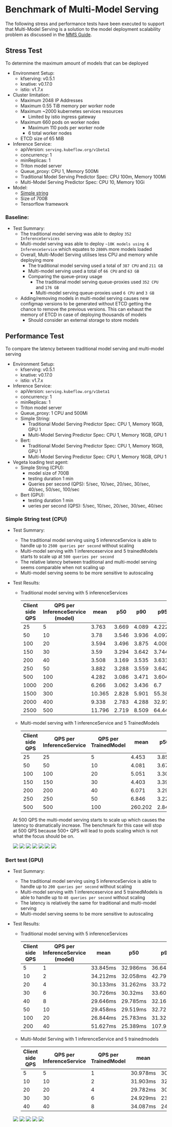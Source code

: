 # Benchmark of Multi-Model Serving

The following stress and performance tests have been executed to support that Multi-Model Serving is a solution to the model deployment scalability problem as discussed in the [MMS Guide](../../../MULTIMODELSERVING_GUIDE.md).

## Stress Test
To determine the maximum amount of models that can be deployed
- Environment Setup:
    - kfserving: v0.5.1
    - knative: v0.17.0
    - istio: v1.7.x
- Cluster limitation:
    - Maximum 2048 IP Addresses
    - Maximum 0.55 TiB memory per worker node
    - Maximum ~2000 kubernetes services resources
        - Limited by istio ingress gateway
    - Maximum 660 pods on worker nodes
        - Maximum 110 pods per worker node
        - 6 total worker nodes
    - ETCD size of 65 MiB
- Inference Service:
    - apiVersion: `serving.kubeflow.org/v1beta1`
    - concurrency: 1
    - minReplicas: 1
    - Triton model server
    - Queue_proxy: CPU 1, Memory 500Mi
    - Traditional Model Serving Predictor Spec: CPU 100m, Memory 100Mi
    - Multi-Model Serving Predictor Spec: CPU 10, Memory 10Gi
- Model:
    - [Simple string](https://github.com/triton-inference-server/server/tree/b5a5541d3252a9fb235eeea9c156eb0d2f8ab883/docs/examples/model_repository/simple_string)
    - Size of 700B
    - Tensorflow framework

### Baseline:
- Test Summary:
    - The traditional model serving was able to deploy `352 InferenceServices`
    - Multi-model serving was able to deploy `~10K models using 6 InferenceService` which equates to `2800%` more models loaded
    - Overall, Multi-Model Serving utilises less CPU and memory while deploying more
        - The traditional model serving used a total of `387 CPU` and `211 GB`
        - Multi-model serving used a total of `66 CPU` and `63 GB`
        - Comparing the queue-proxy usage
            - The traditional model serving queue-proxies used `352 CPU` and `176 GB`
            - Multi-model serving queue-proxies used `6 CPU` and `3 GB`
    - Adding/removing models in multi-model serving causes new configmap versions to be generated without ETCD getting the chance to remove the previous versions. This can exhaust the memory of ETCD in case of deploying thousands of models
        - Should consider an external storage to store models

## Performance Test
To compare the latency between traditional model serving and multi-model serving
- Environment Setup:
    - kfserving: v0.5.1
    - knative: v0.17.0
    - istio: v1.7.x
- Inference Service:
    - apiVersion: `serving.kubeflow.org/v1beta1`
    - concurrency: 1
    - minReplicas: 1
    - Triton model server
    - Queue_proxy: 1 CPU and 500Mi
    - Simple String:
        - Traditional Model Serving Predictor Spec: CPU 1, Memory 16GB, GPU 1
        - Multi-Model Serving Predictor Spec: CPU 1, Memory 16GB, GPU 1
    - Bert:
        - Traditional Model Serving Predictor Spec: CPU 1, Memory 16GB, GPU 1
        - Multi-Model Serving Predictor Spec: CPU 1, Memory 16GB, GPU 1
- Vegeta loading test agent:
    - Simple String (CPU):
        - model size of 700B
        - testing duration 1 min
        - Queries per second (QPS): 5/sec, 10/sec, 20/sec, 30/sec, 40/sec, 50/sec, 100/sec
    - Bert (GPU):
        - testing duration 1 min
        - ueries per second (QPS): 5/sec, 10/sec, 20/sec, 30/sec, 40/sec

### Simple String test (CPU)
- Test Summary:
    - The traditional model serving using 5 inferenceService is able to handle up to `2500 queries per second` without scaling
    - Multi-model serving with 1 inferenceservice and 5 trainedModels starts to scale up at `500 queries per second`
    - The relative latency between traditional and multi-model serving seems comparable when not scaling up
    - Multi-model serving seems to be more sensitive to autoscaling
- Test Results:
    - Traditional model serving with 5 inferenceServices

      | Client side QPS | QPS per InferenceService (model) | mean | p50 | p90 | p95 | p99 | max |
      | --- | --- | --- | --- | --- | --- | --- | --- |
      | 25 | 5 | 3.763 | 3.669 | 4.089 | 4.222 | 4.511 | 43.877 |
      | 50 | 10 | 3.78 | 3.546 | 3.936 | 4.097 | 6.956 | 220.716 |
      | 100 | 20 | 3.594 | 3.496 | 3.875 | 4.008 | 4.438 | 84.529 |
      | 150 | 30 | 3.59 | 3.294 | 3.642 | 3.744 | 6.191 | 260.923 |
      | 200 | 40 | 3.508 | 3.169 | 3.535 | 3.631 | 5.659 | 205.389 |
      | 250 | 50 | 3.882 | 3.288 | 3.559 | 3.642 | 9.411 | 302.492 |
      | 500 | 100 | 4.282 | 3.086 | 3.471 | 3.604 | 52.807 | 324.815 |
      | 1000 | 200 | 6.266 | 3.062 | 3.436 | 6.7 | 116.774 | 308.413 |
      | 1500 | 300 | 10.365 | 2.828 | 5.901 | 55.38 | 183.41 | 1039 |
      | 2000 | 400 | 9.338 | 2.783 | 4.288 | 32.912 | 178.837 | 1058 |
      | 2500 | 500 | 11.796 | 2.719 | 8.509 | 64.447 | 217.911 | 1043 |

    - Multi-model serving with 1 inferenceService and 5 TrainedModels

        | Client side QPS | QPS per InferenceService | QPS per TrainedModel | mean | p50 | p90 | p95 | p99 | max |
        | --- | --- | --- | --- | --- | --- | --- | --- | --- |
        | 25 | 25 | 5 | 4.453 | 3.85 | 4.181 | 4.282 | 26.465 | 138.671 |
        | 50 | 50 | 10 | 4.081 | 3.676 | 3.934 | 4.048 | 11.653 | 107.775 |
        | 100 | 100 | 20 | 5.051 | 3.304 | 3.625 | 3.772 | 72.291 | 193.219 |
        | 150 | 150 | 30 | 4.403 | 3.399 | 3.684 | 3.823 | 46.981 | 119.896 |
        | 200 | 200 | 40 | 6.071 | 3.296 | 3.63 | 8.587 | 90.514 | 203.785 |
        | 250 | 250 | 50 | 6.846 | 3.223 | 3.575 | 23.825 | 100.167 | 351.26 |
        | 500 | 500 | 100 | 260.202 | 2.846 | 1298| 2025| 2241| 2475 |

    At 500 QPS the multi-model serving starts to scale up which causes the latency to dramatically increase. The benchmark for this case will stop at 500 QPS because 500+ QPS will lead to pods scaling which is not what the focus should be on.

    ![](./plots/simple_string_25_qps_cpu.png)
    ![](./plots/simple_string_50_qps_cpu.png)
    ![](./plots/simple_string_100_qps_cpu.png)
    ![](./plots/simple_string_150_qps_cpu.png)
    ![](./plots/simple_string_200_qps_cpu.png)
    ![](./plots/simple_string_250_qps_cpu.png)
    ![](./plots/simple_string_500_qps_cpu.png)

### Bert test (GPU)
- Test Summary:
    - The traditional model serving using 5 inferenceService is able to handle up to `200 queries per second` without scaling
    - Multi-model serving with 1 inferenceservice and 5 trainedModels is able to handle up to `40 queries per second` without scaling
    - The latency is relatively the same for traditional and multi-model serving
    - Multi-model serving seems to be more sensitive to autoscaling
- Test Results:
    - Traditional model serving with 5 inferenceServices

      | Client side QPS | QPS per InferenceService (model) | mean | p50 | p90 | p95 | p99 | max |
      | --- | --- | --- | --- | --- | --- | --- | --- |
      | 5 | 1 | 33.845ms | 32.986ms | 36.644ms | 41.596ms | 100.959ms | 131.195ms |
      | 10 | 2 | 34.212ms | 32.058ms | 42.791ms | 55.192ms | 89.832ms | 154.485ms |
      | 20 | 4 | 30.133ms | 31.262ms | 33.721ms | 35.142ms | 40.981ms | 102.801ms |
      | 30 | 6 | 30.726ms | 30.32ms | 33.607ms | 37.405ms | 64.624ms | 700.839ms |
      | 40 | 8 | 29.646ms | 29.785ms | 32.164ms | 32.856ms | 39.188ms | 792.061ms |
      | 50 | 10 | 29.458ms | 29.519ms | 32.725ms | 33.833ms | 44.221ms | 670.303ms |
      | 100 | 20 | 26.844ms | 25.783ms | 31.322ms | 32.179ms | 39.265ms | 811.652ms |
      | 200 | 40 | 51.627ms | 25.389ms | 107.946ms | 175.522ms | 321.154ms | 1.616s|

    - Multi-Model Serving with 1 inferenceService and 5 trainedmodels

        | Client side QPS | QPS per InferenceService | QPS per TrainedModel | mean | p50 | p90 | p95 | p99 | max |
        | --- | --- | --- | --- | --- | --- | --- | --- | --- |
        | 5 | 5 | 1 | 30.978ms | 30.195ms | 32.435ms | 52.474ms | 59.936ms | 139.195ms |
        | 10 | 10 | 2 | 31.903ms | 32.795ms | 35.105ms | 37.138ms | 48.254ms | 266.965m |
        | 20 | 20 | 4 | 29.782ms | 30.777ms | 34.452ms | 36.409ms | 46.074ms | 256.518ms |
        | 30 | 30 | 6 | 24.929ms | 23.548ms | 30.218ms | 30.935ms | 49.506ms | 205.663ms |
        | 40 | 40 | 8 | 34.087ms | 24.483ms | 50.588ms | 87.01ms | 155.853ms | 801.393ms |

    ![](./plots/bert_5_qps_gpu.png)
    ![](./plots/bert_10_qps_gpu.png)
    ![](./plots/bert_20_qps_gpu.png)
    ![](./plots/bert_30_qps_gpu.png)
    ![](./plots/bert_40_qps_gpu.png)

